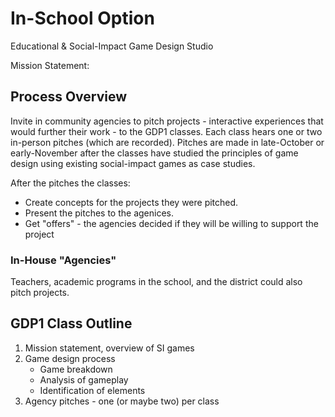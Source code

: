 # In-School Option

Educational & Social-Impact Game Design Studio

Mission Statement: 

## Process Overview

Invite in community agencies to pitch projects - interactive experiences that would further their work - to the GDP1 classes. Each class hears one or two in-person pitches (which are recorded). Pitches are made in late-October or early-November after the classes have studied the principles of game design using existing social-impact games as case studies.

After the pitches the classes:

* Create concepts for the projects they were pitched.
* Present the pitches to the agenices.
* Get "offers" - the agencies decided if they will be willing to support the project

### In-House "Agencies"

Teachers, academic programs in the school, and the district could also pitch projects.

## GDP1 Class Outline

1. Mission statement, overview of SI games  
1. Game design process  
   - Game breakdown
   - Analysis of gameplay
   - Identification of elements
1. Agency pitches - one (or maybe two) per class

